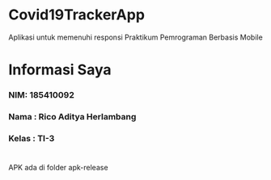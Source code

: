 # Covid19TrackerApp
Aplikasi untuk memenuhi responsi Praktikum Pemrograman Berbasis Mobile

# Informasi Saya
### NIM: 185410092
### Nama : Rico Aditya Herlambang
### Kelas : TI-3
#
APK ada di folder apk-release
